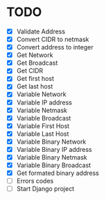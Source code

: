 # TODO  
-[x] Validate Address
-[x] Convert CIDR to netmask
-[x] Convert address to integer
-[x] Get Network
-[x] Get Broadcast
-[x] Get CIDR
-[x] Get first host
-[x] Get last host
-[x] Variable Network  
-[x] Variable IP address  
-[x] Variable Netmask  
-[x] Variable Broadcast  
-[x] Variable First Host  
-[x] Variable Last Host  
-[x] Variable Binary Network  
-[x] Variable Binary IP address  
-[x] Variable Binary Netmask  
-[x] Variable Binary Broadcast
-[x] Get formated binary address
-[ ] Errors codes
-[ ] Start Django project
